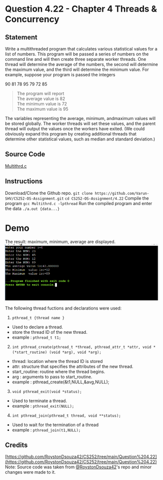 # Question 4.22 - Chapter 4 Threads & Concurrency
## Statement
Write a multithreaded program that calculates various statistical values for a list of numbers. This program will be passed a series of numbers on the command line and will then create three separate worker threads. One thread will determine the average of the numbers, the second will determine the maximum value, and the third will determine the minimum value. For example, suppose your program is passed the integers

90 81 78 95 79 72 85  

> The program will report \
> The average value is 82 \
> The minimum value is 72 \
> The maximum value is 95  

The variables representing the average, minimum, andmaximum values will be stored globally. The worker threads will set these values, and the parent thread will output the values once the workers have exited. (We could obviously expand this program by creating additional threads that determine other statistical values, such as median and standard deviation.)

## Source Code
[Multithrd.c](/4.22/4-22.c)

## Instructions
Download/Clone the Github repo.
`git clone https://github.com/Varun-SHV/CS252-OS-Assignment.git` 
`cd CS252-OS-Assignment/4.22` 
Compile the program
`gcc Multithrd.c -lpthread` 
Run the compiled program and enter the data
`./a.out {data...}` 
# Demo
The result: maximum, minimum, average are displayed.
![DEMO](4.22/result2-ss.png)

The following thread fuctions and declarations were used:

1. `pthread_t {thread name }`

- Used to declare a thread.
- store the thread ID of the new thread.
- example : `pthread_t t1;` 
2. `int pthread_create(pthread_t *thread, pthread_attr_t *attr, void *(*start_routine) (void *arg), void *arg);`

- thread: location where the thread ID is stored
- attr: structure that specifies the attributes of the new thread.
- start_routine: routine where the thread begins.
- arg : arguments to pass to start_routine.
- example : pthread_create(&t1,NULL,&avg,NULL);
3. `void pthread_exit(void *status);`

- Used to terminate a thread.
- example : `pthread_exit(NULL);`
4. `int pthread_join(pthread_t thread, void **status);`

- Used to wait for the termination of a thread
- example : `pthread_join(t1,NULL);`
## Credits
[https://github.com/RoystonDsouza42/CS252/tree/main/Question%204.22](https://github.com/RoystonDsouza42/CS252/tree/main/Question%204.22)
Note: Source code was taken from [@RoystonDsouza42](https://github.com/RoystonDsouza42)'s repo and minor changes were made to it.
